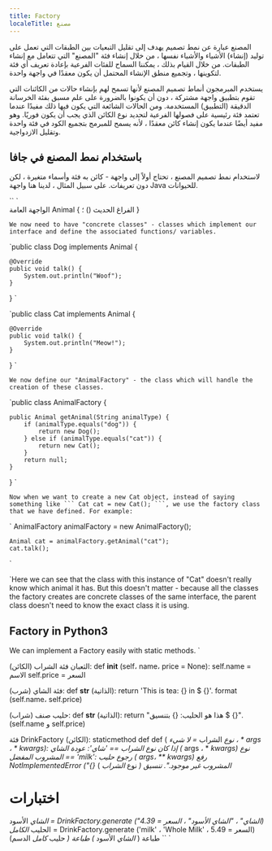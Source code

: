 ```yaml
---
title: Factory
localeTitle: مصنع
---
```

المصنع عبارة عن نمط تصميم يهدف إلى تقليل التبعيات بين الطبقات التي تعمل على توليد (إنشاء) الأشياء والأشياء نفسها ، من خلال إنشاء فئة "المصنع" التي تتعامل مع إنشاء الطبقات. من خلال القيام بذلك ، يمكننا السماح للفئات الفرعية بإعادة تعريف أي فئة لتكوينها ، وتجميع منطق الإنشاء المحتمل أن يكون معقدًا في واجهة واحدة.

يستخدم المبرمجون أنماط تصميم المصنع لأنها تسمح لهم بإنشاء حالات من الكائنات التي تقوم بتطبيق واجهة مشتركة ، دون أن يكونوا بالضرورة على علم مسبق بفئة الخرسانة الدقيقة (التطبيق) المستخدمة. ومن الحالات الشائعة التي يكون فيها ذلك مفيدًا عندما تعتمد فئة رئيسية على فصولها الفرعية لتحديد نوع الكائن الذي يجب أن يكون فوريًا. وهو مفيد أيضًا عندما يكون إنشاء كائن معقدًا ، لأنه يسمح للمبرمج بتجميع الكود في فئة واحدة وتقليل الازدواجية.

## باستخدام نمط المصنع في جافا

لاستخدام نمط تصميم المصنع ، تحتاج أولاً إلى واجهة - كائن به فئة وأسماء متغيرة ، لكن دون تعريفات. على سبيل المثال ، لدينا هنا واجهة Java للحيوانات.

\`\` \`  
الواجهة العامة Animal { الفراغ الحديث () ؛ }

 `We now need to have "concrete classes" - classes which implement our interface and define the associated functions/ variables. 
` 

 `public class Dog implements Animal { 
 
    @Override 
    public void talk() { 
        System.out.println("Woof"); 
    } 
 } 
` 

 `public class Cat implements Animal { 
 
    @Override 
    public void talk() { 
        System.out.println("Meow!"); 
    } 
 } 
` 

 `We now define our "AnimalFactory" - the class which will handle the creation of these classes. 
` 

 `public class AnimalFactory { 
 
    public Animal getAnimal(String animalType) { 
        if (animalType.equals("dog")) { 
            return new Dog(); 
        } else if (animalType.equals("cat")) { 
            return new Cat(); 
        } 
        return null; 
    } 
 } 
` 

 `Now when we want to create a new Cat object, instead of saying something like ``` Cat cat = new Cat(); ```, we use the factory class that we have defined. For example: 
` 

 `    AnimalFactory animalFactory = new AnimalFactory(); 
 
    Animal cat = animalFactory.getAnimal("cat"); 
    cat.talk(); 
` 

 `Here we can see that the class with this instance of "Cat" doesn't really know which animal it has. But this doesn't matter - because all the classes the factory creates are concrete classes of the same interface, the parent class doesn't need to know the exact class it is using. 
 
 
 ## Factory in Python3 
 We can implement a Factory easily with static methods. 
` 

الثعبان فئة الشراب (الكائن): def **init** (self، name، price = None): self.name = الاسم self.price = السعر

فئة الشاي (شرب): def **str** (الذاتية): return 'This is tea: {} in $ {}'. format (self.name، self.price)

حليب صنف (شراب): def **str** (الذاتية): return "هذا هو الحليب: {} بتنسيق $ {}". (self.name و self.price)

فئة DrinkFactory (الكائن): staticmethod def def ( _نوع_ الشراب _\= لا شيء ، \* args ، \* _kwargs): إذا كان_ نوع _الشراب_ == 'شاي': عودة الشاي (_ args ، \* _kwargs) _نوع_ المشروب المفضل _\== 'milk': رجوع حليب (_ args، \*\* kwargs) رفع NotImplementedError ("{} المشروب غير موجود.". تنسيق (_ نوع _الشراب_ )

# اختبارات

_الشاي_ الأسود _\= DrinkFactory.generate ("الشاي" ، "الشاي الأسود" ، السعر = 4.39)_ الحليب _الكامل_ = DrinkFactory.generate ('milk' ، 'Whole Milk' ، السعر = 5.49) طباعة ( _الشاي_ الأسود _) طباعة (_ حليب _كامل_ الدسم) \`\` \`
